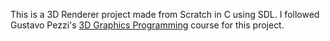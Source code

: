 This is a 3D Renderer project made from Scratch in C using SDL. 
I followed Gustavo Pezzi's [3D Graphics Programming](https://pikuma.com/courses/learn-3d-computer-graphics-programming) course for this project. 
